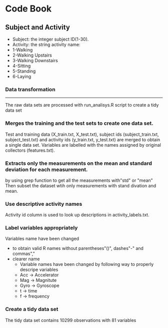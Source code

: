 # Code Book

## Subject and Activity



 - Subject: the integer subject ID(1-30).
 - Activity: the string activity name:
  - 1-Walking
  - 2-Walking Upstairs
  - 3-Walking Downstairs
  - 4-Sitting
  - 5-Standing
  - 6-Laying


### Data transformation
-------------------

The raw data sets are processed with run_analisys.R script to create a tidy data
set

### Merges the training and the test sets to create one data set.

Test and training data (X_train.txt, X_test.txt), subject ids (subject_train.txt,
subject_test.txt) and activity ids (y_train.txt, y_test.txt) are merged to obtain
a single data set. Variables are labelled with the names assigned by original
collectors (features.txt).

### Extracts only the measurements on the mean and standard deviation for each measurement.

by using grep function to get all the measurements with"std" or "mean" Then subset the dataset wtih only measurements
with stand divation and mean.

### Use descriptive activity names

Activity id column is used to look up descriptions in activity_labels.txt.

### Label variables appropriately

Variables name have been changed
* to obtain valid R names without parentheses"()", dashes"-" and commas","
* clearer name
    * Variable names have been changed by following way to properly descripe variables
    * Acc -> Accelerator
    * Mag -> Magnitute
    * Gyro -> Gyroscope
    * t -> time
    * f -> frequency
    
### Create a tidy data set

The tidy data set contains 10299 observations with 81 variables

